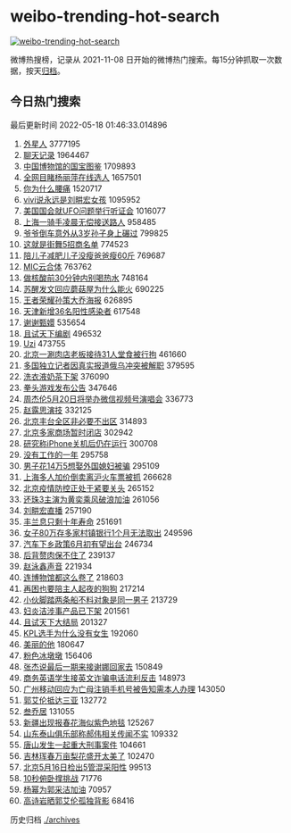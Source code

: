 # weibo-trending-hot-search

[![weibo-trending-hot-search](https://github.com/ameizi/weibo-trending-hot-search/actions/workflows/ci.yml/badge.svg)](https://github.com/ameizi/weibo-trending-hot-search/actions/workflows/ci.yml)

微博热搜榜，记录从 2021-11-08 日开始的微博热门搜索。每15分钟抓取一次数据，按天[归档](./archives)。

## 今日热门搜索

<!-- BEGIN --> 
最后更新时间 2022-05-18 01:46:33.014896 
1. [外星人](https://s.weibo.com/weibo?q=%23%E5%A4%96%E6%98%9F%E4%BA%BA%23&Refer=top) 3777195
1. [聊天记录](https://s.weibo.com/weibo?q=%E8%81%8A%E5%A4%A9%E8%AE%B0%E5%BD%95&Refer=top) 1964467
1. [中国博物馆的国宝图鉴](https://s.weibo.com/weibo?q=%23%E4%B8%AD%E5%9B%BD%E5%8D%9A%E7%89%A9%E9%A6%86%E7%9A%84%E5%9B%BD%E5%AE%9D%E5%9B%BE%E9%89%B4%23&Refer=top) 1709893
1. [全网目睹杨丽萍在线选人](https://s.weibo.com/weibo?q=%23%E5%85%A8%E7%BD%91%E7%9B%AE%E7%9D%B9%E6%9D%A8%E4%B8%BD%E8%90%8D%E5%9C%A8%E7%BA%BF%E9%80%89%E4%BA%BA%23&Refer=top) 1657501
1. [你为什么腰痛](https://s.weibo.com/weibo?q=%23%E4%BD%A0%E4%B8%BA%E4%BB%80%E4%B9%88%E8%85%B0%E7%97%9B%23&Refer=top) 1520717
1. [vivi说永远是刘畊宏女孩](https://s.weibo.com/weibo?q=%23vivi%E8%AF%B4%E6%B0%B8%E8%BF%9C%E6%98%AF%E5%88%98%E7%95%8A%E5%AE%8F%E5%A5%B3%E5%AD%A9%23&Refer=top) 1095952
1. [美国国会就UFO问题举行听证会](https://s.weibo.com/weibo?q=%E7%BE%8E%E5%9B%BD%E5%9B%BD%E4%BC%9A%E5%B0%B1UFO%E9%97%AE%E9%A2%98%E4%B8%BE%E8%A1%8C%E5%90%AC%E8%AF%81%E4%BC%9A&Refer=top) 1016077
1. [上海一骑手凌晨无偿接送路人](https://s.weibo.com/weibo?q=%23%E4%B8%8A%E6%B5%B7%E4%B8%80%E9%AA%91%E6%89%8B%E5%87%8C%E6%99%A8%E6%97%A0%E5%81%BF%E6%8E%A5%E9%80%81%E8%B7%AF%E4%BA%BA%23&Refer=top) 958485
1. [爷爷倒车意外从3岁孙子身上碾过](https://s.weibo.com/weibo?q=%23%E7%88%B7%E7%88%B7%E5%80%92%E8%BD%A6%E6%84%8F%E5%A4%96%E4%BB%8E3%E5%B2%81%E5%AD%99%E5%AD%90%E8%BA%AB%E4%B8%8A%E7%A2%BE%E8%BF%87%23&Refer=top) 799825
1. [这就是街舞5招商名单](https://s.weibo.com/weibo?q=%23%E8%BF%99%E5%B0%B1%E6%98%AF%E8%A1%97%E8%88%9E5%E6%8B%9B%E5%95%86%E5%90%8D%E5%8D%95%23&Refer=top) 774523
1. [陪儿子减肥儿子没瘦爸爸瘦60斤](https://s.weibo.com/weibo?q=%23%E9%99%AA%E5%84%BF%E5%AD%90%E5%87%8F%E8%82%A5%E5%84%BF%E5%AD%90%E6%B2%A1%E7%98%A6%E7%88%B8%E7%88%B8%E7%98%A660%E6%96%A4%23&Refer=top) 769687
1. [MIC云合体](https://s.weibo.com/weibo?q=MIC%E4%BA%91%E5%90%88%E4%BD%93&Refer=top) 763762
1. [做核酸前30分钟内别喝热水](https://s.weibo.com/weibo?q=%23%E5%81%9A%E6%A0%B8%E9%85%B8%E5%89%8D30%E5%88%86%E9%92%9F%E5%86%85%E5%88%AB%E5%96%9D%E7%83%AD%E6%B0%B4%23&Refer=top) 748164
1. [苏醒发文回应蘑菇屋为什么能火](https://s.weibo.com/weibo?q=%23%E8%8B%8F%E9%86%92%E5%8F%91%E6%96%87%E5%9B%9E%E5%BA%94%E8%98%91%E8%8F%87%E5%B1%8B%E4%B8%BA%E4%BB%80%E4%B9%88%E8%83%BD%E7%81%AB%23&Refer=top) 690225
1. [王者荣耀孙策大乔海报](https://s.weibo.com/weibo?q=%E7%8E%8B%E8%80%85%E8%8D%A3%E8%80%80%E5%AD%99%E7%AD%96%E5%A4%A7%E4%B9%94%E6%B5%B7%E6%8A%A5&Refer=top) 626895
1. [天津新增36名阳性感染者](https://s.weibo.com/weibo?q=%23%E5%A4%A9%E6%B4%A5%E6%96%B0%E5%A2%9E36%E5%90%8D%E9%98%B3%E6%80%A7%E6%84%9F%E6%9F%93%E8%80%85%23&Refer=top) 617548
1. [谢谢甄嬛](https://s.weibo.com/weibo?q=%23%E8%B0%A2%E8%B0%A2%E7%94%84%E5%AC%9B%23&Refer=top) 535654
1. [且试天下编剧](https://s.weibo.com/weibo?q=%23%E4%B8%94%E8%AF%95%E5%A4%A9%E4%B8%8B%E7%BC%96%E5%89%A7%23&Refer=top) 496532
1. [Uzi](https://s.weibo.com/weibo?q=Uzi&Refer=top) 473755
1. [北京一涮肉店老板接待31人堂食被行拘](https://s.weibo.com/weibo?q=%23%E5%8C%97%E4%BA%AC%E4%B8%80%E6%B6%AE%E8%82%89%E5%BA%97%E8%80%81%E6%9D%BF%E6%8E%A5%E5%BE%8531%E4%BA%BA%E5%A0%82%E9%A3%9F%E8%A2%AB%E8%A1%8C%E6%8B%98%23&Refer=top) 461660
1. [多国独立记者因真实报道俄乌冲突被解职](https://s.weibo.com/weibo?q=%23%E5%A4%9A%E5%9B%BD%E7%8B%AC%E7%AB%8B%E8%AE%B0%E8%80%85%E5%9B%A0%E7%9C%9F%E5%AE%9E%E6%8A%A5%E9%81%93%E4%BF%84%E4%B9%8C%E5%86%B2%E7%AA%81%E8%A2%AB%E8%A7%A3%E8%81%8C%23&Refer=top) 379595
1. [洗衣液奶茶下架](https://s.weibo.com/weibo?q=%23%E6%B4%97%E8%A1%A3%E6%B6%B2%E5%A5%B6%E8%8C%B6%E4%B8%8B%E6%9E%B6%23&Refer=top) 376090
1. [拳头游戏发布公告](https://s.weibo.com/weibo?q=%23%E6%8B%B3%E5%A4%B4%E6%B8%B8%E6%88%8F%E5%8F%91%E5%B8%83%E5%85%AC%E5%91%8A%23&Refer=top) 347646
1. [周杰伦5月20日将举办微信视频号演唱会](https://s.weibo.com/weibo?q=%23%E5%91%A8%E6%9D%B0%E4%BC%A65%E6%9C%8820%E6%97%A5%E5%B0%86%E4%B8%BE%E5%8A%9E%E5%BE%AE%E4%BF%A1%E8%A7%86%E9%A2%91%E5%8F%B7%E6%BC%94%E5%94%B1%E4%BC%9A%23&Refer=top) 336773
1. [赵露思演技](https://s.weibo.com/weibo?q=%23%E8%B5%B5%E9%9C%B2%E6%80%9D%E6%BC%94%E6%8A%80%23&Refer=top) 332125
1. [北京丰台全区非必要不出区](https://s.weibo.com/weibo?q=%23%E5%8C%97%E4%BA%AC%E4%B8%B0%E5%8F%B0%E5%85%A8%E5%8C%BA%E9%9D%9E%E5%BF%85%E8%A6%81%E4%B8%8D%E5%87%BA%E5%8C%BA%23&Refer=top) 314893
1. [北京多家商场暂时闭店](https://s.weibo.com/weibo?q=%23%E5%8C%97%E4%BA%AC%E5%A4%9A%E5%AE%B6%E5%95%86%E5%9C%BA%E6%9A%82%E6%97%B6%E9%97%AD%E5%BA%97%23&Refer=top) 302942
1. [研究称iPhone关机后仍在运行](https://s.weibo.com/weibo?q=%23%E7%A0%94%E7%A9%B6%E7%A7%B0iPhone%E5%85%B3%E6%9C%BA%E5%90%8E%E4%BB%8D%E5%9C%A8%E8%BF%90%E8%A1%8C%23&Refer=top) 300708
1. [没有工作的一年](https://s.weibo.com/weibo?q=%23%E6%B2%A1%E6%9C%89%E5%B7%A5%E4%BD%9C%E7%9A%84%E4%B8%80%E5%B9%B4%23&Refer=top) 295758
1. [男子花14万5想娶外国媳妇被骗](https://s.weibo.com/weibo?q=%23%E7%94%B7%E5%AD%90%E8%8A%B114%E4%B8%875%E6%83%B3%E5%A8%B6%E5%A4%96%E5%9B%BD%E5%AA%B3%E5%A6%87%E8%A2%AB%E9%AA%97%23&Refer=top) 295109
1. [上海多人加价倒卖离沪火车票被抓](https://s.weibo.com/weibo?q=%23%E4%B8%8A%E6%B5%B7%E5%A4%9A%E4%BA%BA%E5%8A%A0%E4%BB%B7%E5%80%92%E5%8D%96%E7%A6%BB%E6%B2%AA%E7%81%AB%E8%BD%A6%E7%A5%A8%E8%A2%AB%E6%8A%93%23&Refer=top) 266628
1. [北京疫情防控正处于紧要关头](https://s.weibo.com/weibo?q=%23%E5%8C%97%E4%BA%AC%E7%96%AB%E6%83%85%E9%98%B2%E6%8E%A7%E6%AD%A3%E5%A4%84%E4%BA%8E%E7%B4%A7%E8%A6%81%E5%85%B3%E5%A4%B4%23&Refer=top) 265152
1. [还珠3主演为黄奕乘风破浪加油](https://s.weibo.com/weibo?q=%23%E8%BF%98%E7%8F%A03%E4%B8%BB%E6%BC%94%E4%B8%BA%E9%BB%84%E5%A5%95%E4%B9%98%E9%A3%8E%E7%A0%B4%E6%B5%AA%E5%8A%A0%E6%B2%B9%23&Refer=top) 261056
1. [刘畊宏直播](https://s.weibo.com/weibo?q=%23%E5%88%98%E7%95%8A%E5%AE%8F%E7%9B%B4%E6%92%AD%23&Refer=top) 257190
1. [丰兰息只剩十年寿命](https://s.weibo.com/weibo?q=%23%E4%B8%B0%E5%85%B0%E6%81%AF%E5%8F%AA%E5%89%A9%E5%8D%81%E5%B9%B4%E5%AF%BF%E5%91%BD%23&Refer=top) 251691
1. [女子80万存多家村镇银行1个月无法取出](https://s.weibo.com/weibo?q=%23%E5%A5%B3%E5%AD%9080%E4%B8%87%E5%AD%98%E5%A4%9A%E5%AE%B6%E6%9D%91%E9%95%87%E9%93%B6%E8%A1%8C1%E4%B8%AA%E6%9C%88%E6%97%A0%E6%B3%95%E5%8F%96%E5%87%BA%23&Refer=top) 249596
1. [汽车下乡政策6月初有望出台](https://s.weibo.com/weibo?q=%23%E6%B1%BD%E8%BD%A6%E4%B8%8B%E4%B9%A1%E6%94%BF%E7%AD%966%E6%9C%88%E5%88%9D%E6%9C%89%E6%9C%9B%E5%87%BA%E5%8F%B0%23&Refer=top) 246734
1. [后背赘肉保不住了](https://s.weibo.com/weibo?q=%23%E5%90%8E%E8%83%8C%E8%B5%98%E8%82%89%E4%BF%9D%E4%B8%8D%E4%BD%8F%E4%BA%86%23&Refer=top) 239137
1. [赵泳鑫声音](https://s.weibo.com/weibo?q=%E8%B5%B5%E6%B3%B3%E9%91%AB%E5%A3%B0%E9%9F%B3&Refer=top) 221934
1. [连博物馆都这么卷了](https://s.weibo.com/weibo?q=%23%E8%BF%9E%E5%8D%9A%E7%89%A9%E9%A6%86%E9%83%BD%E8%BF%99%E4%B9%88%E5%8D%B7%E4%BA%86%23&Refer=top) 218603
1. [再困也要陪主人起夜的狗狗](https://s.weibo.com/weibo?q=%23%E5%86%8D%E5%9B%B0%E4%B9%9F%E8%A6%81%E9%99%AA%E4%B8%BB%E4%BA%BA%E8%B5%B7%E5%A4%9C%E7%9A%84%E7%8B%97%E7%8B%97%23&Refer=top) 217214
1. [小伙脚踏两条船不料对象是同一男子](https://s.weibo.com/weibo?q=%23%E5%B0%8F%E4%BC%99%E8%84%9A%E8%B8%8F%E4%B8%A4%E6%9D%A1%E8%88%B9%E4%B8%8D%E6%96%99%E5%AF%B9%E8%B1%A1%E6%98%AF%E5%90%8C%E4%B8%80%E7%94%B7%E5%AD%90%23&Refer=top) 213729
1. [妇炎洁涉事产品已下架](https://s.weibo.com/weibo?q=%23%E5%A6%87%E7%82%8E%E6%B4%81%E6%B6%89%E4%BA%8B%E4%BA%A7%E5%93%81%E5%B7%B2%E4%B8%8B%E6%9E%B6%23&Refer=top) 201561
1. [且试天下大结局](https://s.weibo.com/weibo?q=%23%E4%B8%94%E8%AF%95%E5%A4%A9%E4%B8%8B%E5%A4%A7%E7%BB%93%E5%B1%80%23&Refer=top) 201327
1. [KPL选手为什么没有女生](https://s.weibo.com/weibo?q=%23KPL%E9%80%89%E6%89%8B%E4%B8%BA%E4%BB%80%E4%B9%88%E6%B2%A1%E6%9C%89%E5%A5%B3%E7%94%9F%23&Refer=top) 192060
1. [美丽的他](https://s.weibo.com/weibo?q=%E7%BE%8E%E4%B8%BD%E7%9A%84%E4%BB%96&Refer=top) 180647
1. [粉色冰墩墩](https://s.weibo.com/weibo?q=%23%E7%B2%89%E8%89%B2%E5%86%B0%E5%A2%A9%E5%A2%A9%23&Refer=top) 156406
1. [张杰说最后一期来接谢娜回家去](https://s.weibo.com/weibo?q=%23%E5%BC%A0%E6%9D%B0%E8%AF%B4%E6%9C%80%E5%90%8E%E4%B8%80%E6%9C%9F%E6%9D%A5%E6%8E%A5%E8%B0%A2%E5%A8%9C%E5%9B%9E%E5%AE%B6%E5%8E%BB%23&Refer=top) 150849
1. [商务英语学生接英文诈骗电话流利反击](https://s.weibo.com/weibo?q=%23%E5%95%86%E5%8A%A1%E8%8B%B1%E8%AF%AD%E5%AD%A6%E7%94%9F%E6%8E%A5%E8%8B%B1%E6%96%87%E8%AF%88%E9%AA%97%E7%94%B5%E8%AF%9D%E6%B5%81%E5%88%A9%E5%8F%8D%E5%87%BB%23&Refer=top) 148973
1. [广州移动回应为亡母注销手机号被告知需本人办理](https://s.weibo.com/weibo?q=%23%E5%B9%BF%E5%B7%9E%E7%A7%BB%E5%8A%A8%E5%9B%9E%E5%BA%94%E4%B8%BA%E4%BA%A1%E6%AF%8D%E6%B3%A8%E9%94%80%E6%89%8B%E6%9C%BA%E5%8F%B7%E8%A2%AB%E5%91%8A%E7%9F%A5%E9%9C%80%E6%9C%AC%E4%BA%BA%E5%8A%9E%E7%90%86%23&Refer=top) 143050
1. [郭艾伦抵达三亚](https://s.weibo.com/weibo?q=%23%E9%83%AD%E8%89%BE%E4%BC%A6%E6%8A%B5%E8%BE%BE%E4%B8%89%E4%BA%9A%23&Refer=top) 132772
1. [叁乔居](https://s.weibo.com/weibo?q=%E5%8F%81%E4%B9%94%E5%B1%85&Refer=top) 131055
1. [新疆出现报春花海似紫色地毯](https://s.weibo.com/weibo?q=%23%E6%96%B0%E7%96%86%E5%87%BA%E7%8E%B0%E6%8A%A5%E6%98%A5%E8%8A%B1%E6%B5%B7%E4%BC%BC%E7%B4%AB%E8%89%B2%E5%9C%B0%E6%AF%AF%23&Refer=top) 125267
1. [山东泰山俱乐部称郝伟相关传闻不实](https://s.weibo.com/weibo?q=%23%E5%B1%B1%E4%B8%9C%E6%B3%B0%E5%B1%B1%E4%BF%B1%E4%B9%90%E9%83%A8%E7%A7%B0%E9%83%9D%E4%BC%9F%E7%9B%B8%E5%85%B3%E4%BC%A0%E9%97%BB%E4%B8%8D%E5%AE%9E%23&Refer=top) 109332
1. [唐山发生一起重大刑事案件](https://s.weibo.com/weibo?q=%23%E5%94%90%E5%B1%B1%E5%8F%91%E7%94%9F%E4%B8%80%E8%B5%B7%E9%87%8D%E5%A4%A7%E5%88%91%E4%BA%8B%E6%A1%88%E4%BB%B6%23&Refer=top) 104661
1. [吉林珲春万亩梨花盛开太美了](https://s.weibo.com/weibo?q=%23%E5%90%89%E6%9E%97%E7%8F%B2%E6%98%A5%E4%B8%87%E4%BA%A9%E6%A2%A8%E8%8A%B1%E7%9B%9B%E5%BC%80%E5%A4%AA%E7%BE%8E%E4%BA%86%23&Refer=top) 102470
1. [北京5月16日检出5管混采阳性](https://s.weibo.com/weibo?q=%23%E5%8C%97%E4%BA%AC5%E6%9C%8816%E6%97%A5%E6%A3%80%E5%87%BA5%E7%AE%A1%E6%B7%B7%E9%87%87%E9%98%B3%E6%80%A7%23&Refer=top) 99513
1. [10秒俯卧撑挑战](https://s.weibo.com/weibo?q=%2310%E7%A7%92%E4%BF%AF%E5%8D%A7%E6%92%91%E6%8C%91%E6%88%98%23&Refer=top) 71776
1. [杨幂为郭采洁加油](https://s.weibo.com/weibo?q=%23%E6%9D%A8%E5%B9%82%E4%B8%BA%E9%83%AD%E9%87%87%E6%B4%81%E5%8A%A0%E6%B2%B9%23&Refer=top) 70957
1. [高诗岩晒郭艾伦孤独背影](https://s.weibo.com/weibo?q=%23%E9%AB%98%E8%AF%97%E5%B2%A9%E6%99%92%E9%83%AD%E8%89%BE%E4%BC%A6%E5%AD%A4%E7%8B%AC%E8%83%8C%E5%BD%B1%23&Refer=top) 68416
<!-- END -->

历史归档 [./archives](./archives)

